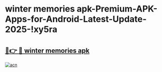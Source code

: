 # winter memories apk-Premium-APK-Apps-for-Android-Latest-Update-2025-!xy5ra

# <h2><a href="https://googleone.com">🔗👉 🔴 winter memories apk</a></h2>

[![acn](https://github.com/user-attachments/assets/0f9c940e-d8b0-45ae-aac7-cd30a18b3e1c)](https://googleone.com)

